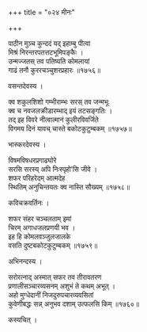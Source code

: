 +++
title = "०२४ मीनः"

+++


पाठीन मुञ्च कुन्ददं यद् इहाम्बु पीत्वा  
मिश्रं निरन्तरपतत्तटभूमिपङ्कैः ।  
उन्मज्जतस् तव पतिष्यति कोमलायां  
गाढं तनौ कुररचञ्चुशरप्रहारः ॥१७५६॥  


वसन्तदेवस्य ।   


क्व शकुलशिशो गम्भीराम्भः सरस् तव जन्मभूः  
क्व च नवजलक्रीडारम्भाद् इयं तटसङ्गतिः ।  
तद् इह विवरे नीत्वात्मानं कुलीरविवर्जिते  
विगमय दिनं यावच् चास्ते बकोटकुटुम्बकम् ॥१७५७॥  


भास्करदेवस्य ।  


विषमविषधरप्रगाढघोरे  
सरसि सरस्य् अपि निःस्पृहो’सि जीवे ।  
शफर परिहरेदम् आत्मदेह  
स्थितिम् अनुचिन्तयतः क्व नास्ति सौख्यम् ॥१७५८॥  


कविचक्रवर्तिनः ।  


शफर संहर चञ्चलताम् इमां  
चिरम् अगाधजलप्रणयी भव ।  
इह हि कोमलवञ्जुलजालके  
वसति दुष्टबकोटकुटुम्बकम् ॥१७५९॥  


अभिनन्दस्य ।  


सरोरत्नाद् अस्मात् सफर तव तीरावतरण  
प्रणालीसञ्चारव्यसनम् अशुभं ते कथम् अभूत् ।  
अहो मुग्धेदानीं निजदुरुपचारव्यवसितां  
कुवेणीबद्धः सन्न् अनुभव दशाम् उत्फलसि किम् ॥१७६०॥  


कस्यचित् ।  
